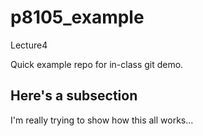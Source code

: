 # p8105_example
Lecture4

Quick example repo for in-class git demo.

## Here's a subsection

I'm really trying to show how this all works...